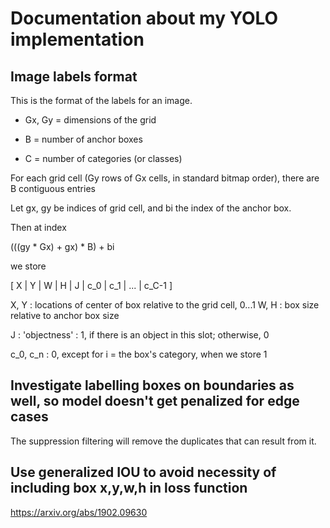 # Documentation about my YOLO implementation



##  Image labels format

This is the format of the labels for an image.

+ Gx, Gy = dimensions of the grid

+ B = number of anchor boxes

+ C = number of categories (or classes)

For each grid cell (Gy rows of Gx cells, in standard bitmap order), there are B contiguous entries


Let gx, gy be indices of grid cell, and bi the index of the anchor box.

Then at index

(((gy * Gx) + gx) * B) + bi

we store

[ X | Y | W | H | J | c_0 | c_1 | ... | c_C-1 ]

X, Y :  locations of center of box relative to the grid cell, 0...1
W, H :  box size relative to anchor box size

J    : 'objectness' :  1,  if there is an object in this slot; otherwise, 0

c_0, c_n : 0, except for i = the box's category, when we store 1




## Investigate labelling boxes on boundaries as well, so model doesn't get penalized for edge cases

The suppression filtering will remove the duplicates that can result from it.


## Use generalized IOU to avoid necessity of including box x,y,w,h in loss function

https://arxiv.org/abs/1902.09630
